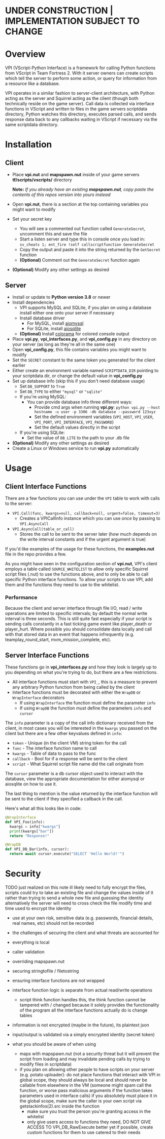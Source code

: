 # UNDER CONSTRUCTION | IMPLEMENTATION SUBJECT TO CHANGE

# Overview
VPI (VScript-Python Interface) is a framework for calling Python functions from VScript in Team Fortress 2. With it server owners can create scripts which tell the server to perform some action, or query for information from a resource like a database.

VPI operates in a similar fashion to server-client architecture, with Python acting as the server and Squirrel acting as the client (though both technically reside on the game server). Call data is collected via interface functions in VScript and written to files in the game servers scriptdata directory, Python watches this directory, executes parsed calls, and sends response data back to any callbacks waiting in VScript if necessary via the same scriptdata directory.

# Installation
## Client
- Place **vpi.nut** and **mapspawn.nut** inside of your game servers **tf/scripts/vscripts/** directory

  **Note:** *If you already have an existing **mapspawn.nut**, copy paste the contents of this repos version into yours instead*
- Open **vpi.nut**, there is a section at the top containing variables you might want to modify
- Set your secret key
  - You will see a commented out function called `GenerateSecret`, uncomment this and save the file
  - Start a listen server and type this in console once you load in: `sv_cheats 1; ent_fire !self callscriptfunction GenerateSecret`
  - Copy the output and paste it into the string returned by the `GetSecret` function
  - **(Optional)** Comment out the `GenerateSecret` function again
- **(Optional)** Modify any other settings as desired
## Server
- Install or update to **Python version 3.8** or newer
- Install dependencies
  - VPI supports MySQL and SQLite, if you plan on using a database install either one onto your server if necessary
  - Install database driver
    - For MySQL, install [aiomysql](https://pypi.org/project/aiomysql/)
    - For SQLite, install [aiosqlite](https://pypi.org/project/aiosqlite/)
  - **(Optional)** Install [colorama](https://pypi.org/project/colorama/) for colored console output
- Place **vpi.py**, **vpi_interfaces.py**, and **vpi_config.py** in any directory on your server (as long as they're all in the same one)
- Open **vpi_config.py**, this file contains variables you might want to modify
- Set the `SECRET` constant to the same token you generated for the client earlier
- Either create an environment variable named `SCRIPTDATA_DIR` pointing to your scriptdata dir, or change the default value in **vpi_config.py**
- Set up database info  (skip this if you don't need database usage)
  - Set `DB_SUPPORT` to `True`
  - Set `DB_TYPE` to either `"mysql"` or `"sqlite"`
  - If you're using MySQL:
    - You can provide database info three different ways:
      - Provide cmd args when running **vpi.py**: `python vpi.py --host hostname -u user -p 3306 -db database --password 123xyz`
      - Set the defined environment variables (`VPI_HOST`, `VPI_USER`, `VPI_PORT`, `VPI_INTERFACE`, `VPI_PASSWORD`)
      - Set the default values directly in the script
  - If you're using SQLite:
    - Set the value of `DB_LITE` to the path to your .db file
- **(Optional)** Modify any other settings as desired
- Create a Linux or Windows service to run **vpi.py** automatically

# Usage
## Client Interface Functions
There are a few functions you can use under the `VPI` table to work with calls to the server:
- `VPI.Call(func, kwargs=null, callback=null, urgent=false, timeout=3)`
  - Creates a VPICallInfo instance which you can use *once* by passing to `VPI.AsyncCall`
- `VPI.AsyncCall(table_or_call)`
  - Stores the call to be sent to the server later (how much depends on the write interval constants and if the urgent argument is true)

If you'd like examples of the usage for these functions, the **examples.nut** file in the repo provides a few.

As you might have seen in the configuration section of **vpi.nut**, VPI's client employs a table called `SOURCE_WHITELIST` to allow only specific Squirrel script files (.nut) to use the functions above, and to only be able to call specific Python interface functions. To allow your scripts to use VPI, add them and the functions they need to use to the whitelist.

### Performance
Because the client and server interface through file I/O, read / write operations are limited to specific intervals; by default the normal write interval is three seconds. This is still quite fast especially if your script is sending calls constantly in a fast ticking game event like player_death or player_hurt. Where possible you should consolidate data locally and call with that stored data in an event that happens infrequently (e.g. teamplay_round_start, mvm_mission_complete, etc).
## Server Interface Functions
These functions go in **vpi_interfaces.py** and how they look is largely up to you depending on what you're trying to do, but there are a few restrictions.
- All interface functions must start with `VPI_`, this is a measure to prevent any arbitrary Python function from being called by the client
- Interface functions must be decorated with either the `WrapDB` or `WrapInterface` decorators
  - If using `WrapInterface` the function must define the parameter `info`
  - If using `WrapDB` the function must define the parameters `info` and `cursor`
 
The `info` parameter is a copy of the call info dictionary received from the client, in most cases you will be interested in the `kwargs` you passed on the client but there are a few other keyvalues defined in `info`:
- `token`    - Unique (in the client VM) string token for the call
- `func`     - The interface function name to call
- `kwargs`   - Table of data to pass to the func
- `callback` - Bool for if a response will be sent to the client
- `script`   - What Squirrel script file name did the call originate from

The `cursor` parameter is a db cursor object used to interact with the database, view the appropriate documentation for either aiomysql or aiosqlite on how to use it.

The last thing to mention is the value returned by the interface function will be sent to the client if they specified a callback in the call.

Here's what all this looks like in code:
```py
@WrapInterface
def VPI_Foo(info):
  kwargs = info["kwargs"]
  print(kwargs["bar"])
  return "Response!"

@WrapDB
def VPI_DB_Bar(info, cursor):
  return await cursor.execute("SELECT 'Hello World!'")
```

# Security
  TODO just realized on this note ill likely need to fully encrypt the files, scripts could try to take an existing file and change the values inside of it
  rather than trying to send a whole new file and guessing the identity
  alternatively the server will need to cross check the file modify time and time used to encrypt the identity

- use at your own risk, sensitive data (e.g. passwords, financial details, real names, etc) should not be recorded

- the challenges of securing the client and what threats are accounted for
- everything is local
- caller validation
- overriding mapspawn.nut
- securing stringtofile / filetostring
- ensuring interface functions are not wrapped
- interface function logic is separate from actual read/write operations
  - script think function handles this, the think function cannot be tampered with / changed because it solely provides the functionality of the program
  all the interface functions actually do is change tables
- information is not encrypted (maybe in the future), its plaintext json
- input/output is validated via a simply encrypted identity (secret token)

- what you should be aware of when using
  - maps with mapspawn.nut (not a security threat but it will prevent the script from loading and may invalidate pending calls by trying to modify files in scriptdata)
  - if you plan on allowing other people to have scripts on your server (e.g. potato uploader):
    do not place functions that interact with VPI in global scope, they should always be local and should never be callable from elsewhere in the VM
      (someone might spam call the function, or worse pass malicious arguments if the function takes parameters used in interface calls)
      if you absolutely must place it in the global scope, make sure the caller is your own script via getstackinfos(2).src inside the function
    - make sure you trust the person you're granting access in the whitelist
    - only give users access to functions they need, DO NOT GIVE ACCESS TO VPI_DB_RawExecute
      better yet if possible, create custom functions for them to use catered to their needs
